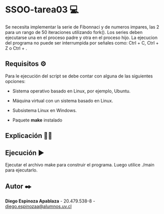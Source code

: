 # SSOO-tarea03 💻

Se necesita implementar la serie de Fibonnaci y de numeros impares, las 2 para un rango de 50 iteraciones utilizando fork(). Los series deben ejecutarse una en el proceso padre y otra en el proceso hijo.
La ejecucion del programa no puede ser interrumpida por señales como: Ctrl + C, Ctrl + Z o Ctrl + \.

## Requisitos ⚙️

Para le ejecución del script se debe contar con alguna de las siguientes opciones:

* Sistema operativo basado en Linux, por ejemplo, Ubuntu.

* Máquina virtual con un sistema basado en Linux.

* Subsistema Linux en Windows.

* Paquete **make** instalado


## Explicación 👨‍🏫


## Ejecución ▶

Ejecutar el archivo make para construir el programa. Luego utilice ./main para ejecutarlo.

## Autor ✒️

**Diego Espinoza Apablaza** - 20.479.538-8 - diego.espinozaa@alumnos.uv.cl
